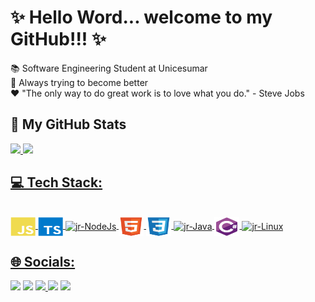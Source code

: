 # ✨ Hello Word... welcome to my GitHub!!! ✨

📚 Software Engineering Student at Unicesumar <br> 
🔭 Always trying to become better <br>
❤️ "The only way to do great work is to love what you do." - Steve Jobs


## 🐙 My GitHub Stats
<div>
    <a href="https://github.com/junior-calado">
    <img height="180cm" src = "https://github-readme-stats.vercel.app/api?username=junior-calado&show_icons=true&theme=merko"/>   
    <img height="180cm" src = "https://github-readme-stats.vercel.app/api/top-langs/?username=junior-calado&layout=compact&theme=merko"/>
</div>
        
## 💻 Tech Stack:
<div style="display: inline_block"><br>          
  <img align="center" alt="jr-Js" height="30" width="40" src="https://raw.githubusercontent.com/devicons/devicon/master/icons/javascript/javascript-plain.svg">
  <img align="center" alt="jr-Ts" height="30" width="40" src="https://raw.githubusercontent.com/devicons/devicon/master/icons/typescript/typescript-plain.svg">
  <img align="center" alt="jr-NodeJs" height="30" width="40" src="https://cdn.jsdelivr.net/gh/devicons/devicon/icons/nodejs/nodejs-original.svg">
  <img align="center" alt="jr-HTML" height="30" width="40" src="https://raw.githubusercontent.com/devicons/devicon/master/icons/html5/html5-original.svg">
  <img align="center" alt="jr-CSS" height="30" width="40" src="https://raw.githubusercontent.com/devicons/devicon/master/icons/css3/css3-original.svg">
  <img align="center" alt="jr-Java" height="30" width="40"  src="https://cdn.jsdelivr.net/gh/devicons/devicon/icons/java/java-original.svg">
  <img align="center" alt="jr-Csharp" height="30" width="40" src="https://raw.githubusercontent.com/devicons/devicon/master/icons/csharp/csharp-original.svg">
  <img align="center" alt="jr-Linux" height="30" width="40" src="https://cdn.jsdelivr.net/gh/devicons/devicon/icons/linux/linux-original.svg">  
</div>
          
## 🌐 Socials:
<div> 
  <a href="https://www.instagram.com/juninho__calado/" target="_blank"><img src="https://img.shields.io/badge/-Instagram-%23E4405F?style=for-the-badge&logo=instagram&logoColor=white" target="_blank"></a>
  <a href = "mailto:vaguinhojr7@gmail.com"><img src="https://img.shields.io/badge/-Gmail-%23333?style=for-the-badge&logo=gmail&logoColor=white" target="_blank"></a>
  <a href="https://www.linkedin.com/in/junior-calado-1867a0242/" target="_blank"><img src="https://img.shields.io/badge/-LinkedIn-%230077B5?style=for-the-badge&logo=linkedin&logoColor=white" target="_blank">
  </a> 
  <a href="https://steamcommunity.com/profiles/76561198314175221/" target="_blank"><img src="https://img.shields.io/badge/Steam-000000?style=for-the-badge&logo=steam&logoColor=white" target="_blank"></a>
  <a href="https://spotify.link/m2fZNBta9Cb" target="_blank"><img src="https://img.shields.io/badge/Spotify-1ED760?&style=for-the-badge&logo=spotify&logoColor=white" target="_blank"></a>
</div>
